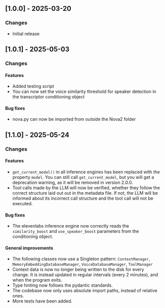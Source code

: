 ## [1.0.0] - 2025-03-20
### Changes
- Initial release

## [1.0.1] - 2025-05-03
### Changes
#### Features
- Added testing script
- You can now set the voice similarity threshold for speaker detection in the transcriptor conditioning object

#### Bug fixes
- nova.py can now be imported from outside the Nova2 folder

## [1.1.0] - 2025-05-24
### Changes
#### Features
- `get_current_model()` in all inference engines has been replaced with the property `model`. You can still call `get_current_model`, but you will get a deprecation warning, as it will be removed in version 2.0.0.
- Tool calls made by the LLM will now be verified, whether they follow the correct structure laid out out in the metadata file. If not, the LLM will be informed about its incorrect call structure and the tool call will not be executed.

#### Bug fixes
- The elevenlabs inference engine now correctly reads the `similarity_boost` and `use_speaker_boost` parameters from the conditioning object.

#### General improvements
- The following classes now use a Singleton pattern: `ContextManager`, `MemoryEmbeddingDatabaseManager`, `VoiceDatabaseManager`, `ToolManager`
- Context data is now no longer being written to the disk for every change. It is instead updated in regular intervals (every 2 minutes), and when the program exits.
- Type hinting now follows the pydantic standards.
- The codebase now only uses absolute import paths, instead of relative ones.
- More tests have been added.